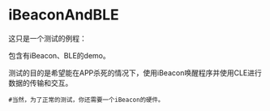 # iBeaconAndBLE


这只是一个测试的例程：

包含有iBeacon、BLE的demo。

测试的目的是希望能在APP杀死的情况下，使用iBeacon唤醒程序并使用CLE进行数据的传输和交互。


	#当然，为了正常的测试，你还需要一个iBeacon的硬件。


